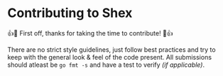 # Contributing to Shex

:+1::tada: First off, thanks for taking the time to contribute! :tada::+1:

There are no strict style guidelines, just follow best practices and try to keep with the general look & feel of the code present. All submissions should atleast be `go fmt -s` and have a test to verify *(if applicable)*.
